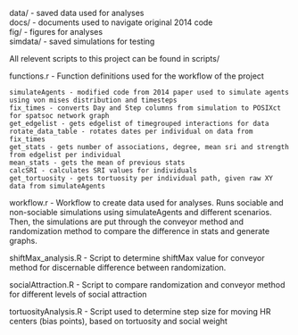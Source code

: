 data/ - saved data used for analyses  
docs/ - documents used to navigate original 2014 code  
fig/ - figures for analyses  
simdata/ - saved simulations for testing  

All relevent scripts to this project can be found in scripts/  

functions.r - Function definitions used for the workflow of the project  

    simulateAgents - modified code from 2014 paper used to simulate agents using von mises distribution and timesteps   
    fix_times - converts Day and Step columns from simulation to POSIXct for spatsoc network graph  
    get_edgelist - gets edgelist of timegrouped interactions for data  
    rotate_data_table - rotates dates per individual on data from fix_times  
    get_stats - gets number of associations, degree, mean sri and strength from edgelist per individual  
    mean_stats - gets the mean of previous stats  
    calcSRI - calculates SRI values for individuals  
    get_tortuosity - gets tortuosity per individual path, given raw XY data from simulateAgents  

workflow.r - Workflow to create data used for analyses. Runs sociable and non-sociable simulations using simulateAgents and
             different scenarios. Then, the simulations are put through the conveyor method and randomization method to compare
             the difference in stats and generate graphs.

shiftMax_analysis.R - Script to determine shiftMax value for conveyor method for discernable difference between randomization.

socialAttraction.R - Script to compare randomization and conveyor method for different levels of social attraction

tortuosityAnalysis.R - Script used to determine step size for moving HR centers (bias points), based on tortuosity and social weight
